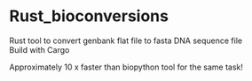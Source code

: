 # Rust_bioconversions

Rust tool to convert genbank flat file to fasta DNA sequence file<br>
Build with Cargo 

Approximately 10 x faster than biopython tool for the same task!
